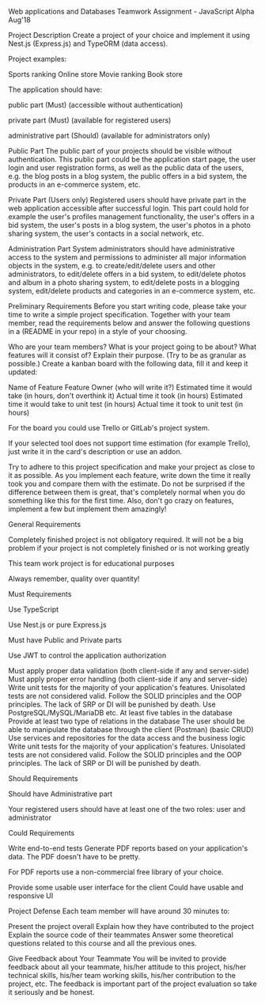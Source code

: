 Web applications and Databases Teamwork Assignment - JavaScript Alpha Aug'18

Project Description
Create a project of your choice and implement it using Nest.js (Express.js) and TypeORM (data access).

Project examples:

Sports ranking
Online store
Movie ranking
Book store



The application should have:


public part (Must) (accessible without authentication)

private part (Must) (available for registered users)

administrative part (Should) (available for administrators only)


Public Part
The public part of your projects should be visible without authentication.
This public part could be the application start page, the user login and user registration forms, as well as the public data of the users, e.g. the blog posts in a blog system, the public offers in a bid system, the products in an e-commerce system, etc.

Private Part (Users only)
Registered users should have private part in the web application accessible after successful login.
This part could hold for example the user's profiles management functionality, the user's offers in a bid system, the user's posts in a blog system, the user's photos in a photo sharing system, the user's contacts in a social network, etc.

Administration Part
System administrators should have administrative access to the system and permissions to administer all major information objects in the system, e.g. to create/edit/delete users and other administrators, to edit/delete offers in a bid system, to edit/delete photos and album in a photo sharing system, to edit/delete posts in a blogging system, edit/delete products and categories in an e-commerce system, etc.

Preliminary Requirements
Before you start writing code, please take your time to write a simple project specification. Together with your team member, read the requirements below and answer the following questions in a (README in your repo) in a style of your choosing.

Who are your team members?
What is your project going to be about?
What features will it consist of? Explain their purpose. (Try to be as granular as possible.)
Create a kanban board with the following data, fill it and keep it updated:

Name of Feature
Feature Owner (who will write it?)
Estimated time it would take (in hours, don't overthink it)
Actual time it took (in hours)
Estimated time it would take to unit test (in hours)
Actual time it took to unit test (in hours)


For the board you could use Trello or GitLab's project system.

If your selected tool does not support time estimation (for example Trello), just write it in the card's description or use an addon.



Try to adhere to this project specification and make your project as close to it as possible. As you implement each feature, write down the time it really took you and compare them with the estimate. Do not be surprised if the difference between them is great, that's completely normal when you do something like this for the first time. Also, don't go crazy on features, implement a few but implement them amazingly!

General Requirements

Completely finished project is not obligatory required. It will not be a big problem if your project is not completely finished or is not working greatly

This team work project is for educational purposes


Always remember, quality over quantity!


Must Requirements

Use TypeScript

Use Nest.js or pure Express.js

Must have Public and Private parts

Use JWT to control the application authorization


Must apply proper data validation (both client-side if any and server-side)
Must apply proper error handling (both client-side if any and server-side)
Write unit tests for the majority of your application's features. Unisolated tests are not considered valid.
Follow the SOLID principles and the OOP principles. The lack of SRP or DI will be punished by death.
Use PostgreSQL/MySQL/MariaDB etc.
At least five tables in the database
Provide at least two type of relations in the database
The user should be able to manipulate the database through the client (Postman) (basic CRUD)
Use services and repositories for the data access and the business logic
Write unit tests for the majority of your application's features. Unisolated tests are not considered valid.
Follow the SOLID principles and the OOP principles. The lack of SRP or DI will be punished by death.


Should Requirements

Should have Administrative part

Your registered users should have at least one of the two roles: user and administrator





Could Requirements

Write end-to-end tests
Generate PDF reports based on your application's data. The PDF doesn't have to be pretty.

For PDF reports use a non-commercial free library of your choice.


Provide some usable user interface for the client
Could have usable and responsive UI



Project Defense
Each team member will have around 30 minutes to:

Present the project overall
Explain how they have contributed to the project
Explain the source code of their teammates
Answer some theoretical questions related to this course and all the previous ones.


Give Feedback about Your Teammate
You will be invited to provide feedback about all your teammate, his/her attitude to this project, his/her technical skills, his/her team working skills, his/her contribution to the project, etc. The feedback is important part of the project evaluation so take it seriously and be honest.